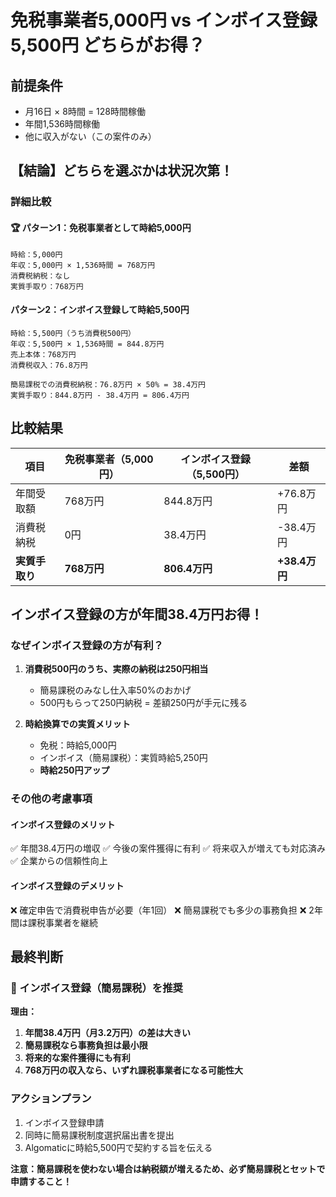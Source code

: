 # 免税事業者5,000円 vs インボイス登録5,500円 どちらがお得？

## 前提条件
- 月16日 × 8時間 = 128時間稼働
- 年間1,536時間稼働
- 他に収入がない（この案件のみ）

## 【結論】どちらを選ぶかは状況次第！

### 詳細比較

#### 🏆 パターン1：免税事業者として時給5,000円
```
時給：5,000円
年収：5,000円 × 1,536時間 = 768万円
消費税納税：なし
実質手取り：768万円
```

#### パターン2：インボイス登録して時給5,500円
```
時給：5,500円（うち消費税500円）
年収：5,500円 × 1,536時間 = 844.8万円
売上本体：768万円
消費税収入：76.8万円

簡易課税での消費税納税：76.8万円 × 50% = 38.4万円
実質手取り：844.8万円 - 38.4万円 = 806.4万円
```

## 比較結果

| 項目 | 免税事業者（5,000円） | インボイス登録（5,500円） | 差額 |
|------|---------------------|------------------------|------|
| 年間受取額 | 768万円 | 844.8万円 | +76.8万円 |
| 消費税納税 | 0円 | 38.4万円 | -38.4万円 |
| **実質手取り** | **768万円** | **806.4万円** | **+38.4万円** |

## インボイス登録の方が年間38.4万円お得！

### なぜインボイス登録の方が有利？
1. **消費税500円のうち、実際の納税は250円相当**
   - 簡易課税のみなし仕入率50%のおかげ
   - 500円もらって250円納税 = 差額250円が手元に残る

2. **時給換算での実質メリット**
   - 免税：時給5,000円
   - インボイス（簡易課税）：実質時給5,250円
   - **時給250円アップ**

### その他の考慮事項

#### インボイス登録のメリット
✅ 年間38.4万円の増収
✅ 今後の案件獲得に有利
✅ 将来収入が増えても対応済み
✅ 企業からの信頼性向上

#### インボイス登録のデメリット
❌ 確定申告で消費税申告が必要（年1回）
❌ 簡易課税でも多少の事務負担
❌ 2年間は課税事業者を継続

## 最終判断

### 🎯 インボイス登録（簡易課税）を推奨

**理由：**
1. **年間38.4万円（月3.2万円）の差は大きい**
2. **簡易課税なら事務負担は最小限**
3. **将来的な案件獲得にも有利**
4. **768万円の収入なら、いずれ課税事業者になる可能性大**

### アクションプラン
1. インボイス登録申請
2. 同時に簡易課税制度選択届出書を提出
3. Algomaticに時給5,500円で契約する旨を伝える

**注意：簡易課税を使わない場合は納税額が増えるため、必ず簡易課税とセットで申請すること！**